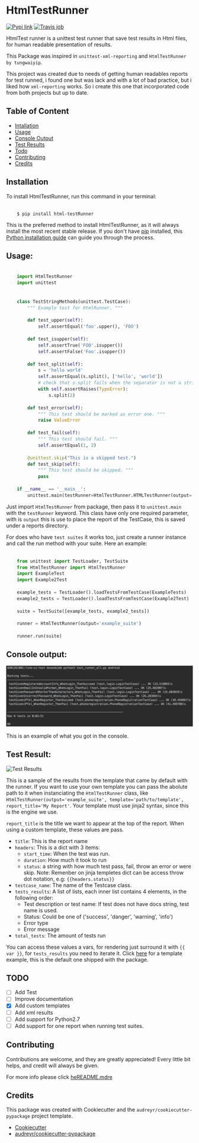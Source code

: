 # HtmlTestRunner


[![Pypi link](https://img.shields.io/pypi/v/html-testRunner.svg)](https://pypi.python.org/pypi/html-testRunner)
[![Travis job](https://img.shields.io/travis/oldani/HtmlTestRunner.svg)](https://travis-ci.org/oldani/HtmlTestRunner)



HtmlTest runner is a unittest test runner that save test results
in Html files, for human readable presentation of results.

This Package was inspired in ``unittest-xml-reporting`` and
``HtmlTestRunner by tungwaiyip``.

This project was created due to needs of getting human readables reports 
for test runned, i found one but was lack and with a lot of bad practice,
but i liked how ``xml-reporting`` works. So i create this one that 
incorporated code from both projects but up to date.

## Table of Content

- [Intallation](#installation)
- [Usage](#usage)
- [Console Output](#console-output)
- [Test Results](#test-result)
- [Todo](#todo)
- [Contributing](#contributing)
- [Credits](#credits)

## Installation


To install HtmlTestRunner, run this command in your terminal:

```batch

    $ pip install html-testRunner
```

This is the preferred method to install HtmlTestRunner, as it will always install the most recent stable release. If you don't have [pip](https://pip.pypa.io) installed, this [Python installation guide](http://docs.python-guide.org/en/latest/starting/installation/) can guide
you through the process.


## Usage:

```python

    import HtmlTestRunner
    import unittest


    class TestStringMethods(unittest.TestCase):
        """ Example test for HtmlRunner. """

        def test_upper(self):
            self.assertEqual('foo'.upper(), 'FOO')

        def test_isupper(self):
            self.assertTrue('FOO'.isupper())
            self.assertFalse('Foo'.isupper())

        def test_split(self):
            s = 'hello world'
            self.assertEqual(s.split(), ['hello', 'world'])
            # check that s.split fails when the separator is not a string
            with self.assertRaises(TypeError):
                s.split(2)

        def test_error(self):
            """ This test should be marked as error one. """
            raise ValueError

        def test_fail(self):
            """ This test should fail. """
            self.assertEqual(1, 2)

        @unittest.skip("This is a skipped test.")
        def test_skip(self):
            """ This test should be skipped. """
            pass

    if __name__ == '__main__':
        unittest.main(testRunner=HtmlTestRunner.HTMLTestRunner(output='example_dir'))
```

Just import `HtmlTestRunner` from package, then pass it to `unittest.main` with the `testRunner` keyword. This class have only one required parameter, with is `output` this is use to place the report of the TestCase, this is saved under a reports directory.


For does who have `test suites` it works too, just create a runner instance and call the run method with your suite. Here an example:

```python

    from unittest import TestLoader, TestSuite
    from HtmlTestRunner import HtmlTestRunner
    import ExampleTest
    import Example2Test

    example_tests = TestLoader().loadTestsFromTestCase(ExampleTests)
    example2_tests = TestLoader().loadTestsFromTestCase(Example2Test)

    suite = TestSuite([example_tests, example2_tests])

    runner = HtmlTestRunner(output='example_suite')

    runner.run(suite)

```


## Console output:

![Console output](docs/console_output.png)

This is an example of what you got in the console.


## Test Result:

![Test Results](docs/test_results.gif)

This is a sample of the results from the template that came by default with the runner. If you want to use your own template you can pass the abolute path to it when instanciating the `HtmlTestRunner` class, like `HtmlTestRunner(output='example_suite', template='path/to/template', report_title='My Report'`.
Your template must use jinja2 syntax, since this is the engine we use.


`report_title` is the title we want to appear at the top of the report. When using a custom template, these values are pass.


- `title`: This is the report name
- `headers`: This is a dict with 3 items:
    - `start_time`: When the test was run.
    - `duration`: How much it took to run
    - `status`: a string with how much test pass, fail, throw an error or were skip.
    Note: Remenber on jinja templetes dict can be access throw dot notation, e.g: `{{headers.status}}`
- `testcase_name`: The name of the Testcase class.
- `tests_results`: A list of lists, each inner list contains 4 elements, in the following order:
    - Test description or test name: If test does not have docs string, test name is used.
    - Status: Could be one of ('success', 'danger', 'warning', 'info')
    - Error type
    - Error message
- `total_tests`: The amount of tests run


You can access these values a vars, for rendering just surround it with `{{ var }}`, for `tests_results` you need to iterate it. Click [here](docs/example_template.html) for a template example, this is the default one shipped with the package.



## TODO

- [ ] Add Test
- [ ] Improve documentation
- [x] Add custom templates
- [ ] Add xml results
- [ ] Add support for Python2.7
- [ ] Add support for one report when running test suites.

## Contributing

Contributions are welcome, and they are greatly appreciated! Every
little bit helps, and credit will always be given.

For more info please click [heREADME.mdre](./CONTRIBUTING.md)

## Credits

This package was created with Cookiecutter and the `audreyr/cookiecutter-pypackage` project template.

- [Cookiecutter](https://github.com/audreyr/cookiecutter)
- [audreyr/cookiecutter-pypackage](https://github.com/audreyr/cookiecutter-pypackage)

